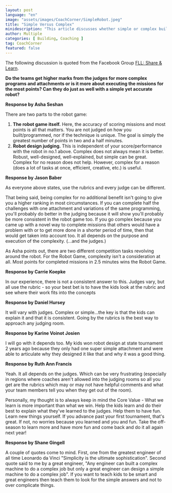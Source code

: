 ```yaml
---
layout: post
language: "en"
image: "assets/images/CoachCorner/SimpleRobot.jpeg"
title: "Simple Versus Complex"
minidescription: "This article discusses whether simple or complex building/code are preferred."
author: Multiple
categories: [ Building, Coaching ]
tag: CoachCorner
featured: false
---
```


The following discussion is quoted from the Facebook Group <a href="https://www.facebook.com/groups/FLLShareandLearn/">FLL: Share & Learn</a>.

**Do the teams get higher marks from the judges for more complex programs and attachments or is it more about executing the missions for the most points? Can they do just as well with a simple yet accurate robot?**

**Response by Asha Seshan**

There are two parts to the robot game:
1) **The robot game itself.** Here, the accuracy of scoring missions and most points is all that matters. You are not judged on how you built/programmed, nor if the technique is unique. The goal is simply the greatest number of points in two and a half minutes.
2) **Robot design judging.** This is independent of your score/performance with the robot in no.1 above. Complex does not always mean it is better. Robust, well-designed, well-explained, but simple can be great. Complex for no reason does not help. However, complex for a reason (does a lot of tasks at once, efficient, creative, etc.) is useful.

**Response by Jason Baber**

As everyone above states, use the rubrics and every judge can be different.

That being said, being complex for no additional benefit isn't going to give you a higher ranking in most circumstances. If you can complete half the challenges with one attachment and variations of the same programming, you'll probably do better in the judging because it will show you'll probably be more consistent in the robot game too. If you go complex because you came up with a novel way to complete missions that others would have a problem with or to get more done in a shorter period of time, then that would get taken into account too. It all depends on the purpose and execution of the complexity. (...and the judges.)

As Asha points out, there are two different competition tasks revolving around the robot. For the Robot Game, complexity isn't a consideration at all. Most points for completed missions in 2.5 minutes wins the Robot Game.

**Response by Carrie Koepke**

In our experience, there is not a consistent answer to this. Judges vary, but all use the rubric - so your best bet is to have the kids look at the rubric and see where their work fits into the concepts

**Response by Daniel Hursey**

It will vary with judges. Complex or simple...the key is that the kids can explain it and that it is consistent. Going by the rubrics is the best way to approach any judging room.

**Response by Karine Voinot Josien**

 I will go with it depends too. My kids won robot design at state tournament 2 years ago because they only had one super simple attachment and were able to articulate why they designed it like that and why it was a good thing.

**Response by Ruth Ann Francis**

Yeah. It all depends on the judges. Which can be very frustrating (especially in regions where coaches aren't allowed into the judging rooms so all you get are the rubrics which may or may not have helpful comments and what your team members tell you when they get out of the room).

Personally, my thought is to always keep in mind the Core Value - What we learn is more important than what we win. Help the kids learn and do their best to explain what they've learned to the judges. Help them to have fun. Learn new things yourself. If you advance past your first tournament, that's great. If not, no worries because you learned and you and fun. Take the off-season to learn more and have more fun and come back and do it all again next year!

**Response by Shane Gingell**

A couple of quotes come to mind. First, one from the greatest engineer of all time Leonardo da Vinci "Simplicity is the ultimate sophistication". Second quote said to me by a great engineer, "Any engineer can built a complex machine to do a complex job but only a great engineer can design a simple machine to do a complex job". If you want to teach kids to be smart and great engineers then teach them to look for the simple answers and not to over complicate things.
